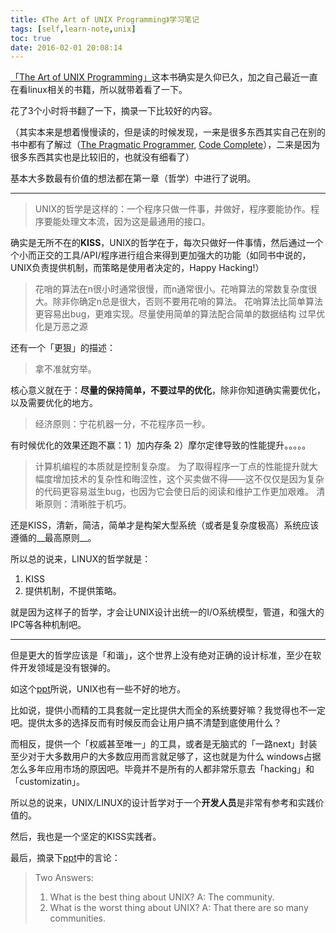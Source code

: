 ```yaml
---
title: 《The Art of UNIX Programming》学习笔记
tags: [self,learn-note,unix]
toc: true
date: 2016-02-01 20:08:14
---
```


[「The Art of UNIX Programming」](http://book.douban.com/subject/5387401/)这本书确实是久仰已久，加之自己最近一直在看linux相关的书籍，所以就带着看了一下。

花了3个小时将书翻了一下，摘录一下比较好的内容。

（其实本来是想着慢慢读的，但是读的时候发现，一来是很多东西其实自己在别的书中都有了解过（[The Pragmatic Programmer](http://book.douban.com/subject/1417047/), [Code Complete](http://book.douban.com/subject/1432042/)），二来是因为很多东西其实也是比较旧的，也就没有细看了）

基本大多数最有价值的想法都在第一章（哲学）中进行了说明。

---

> UNIX的哲学是这样的：一个程序只做一件事，并做好，程序要能协作。程序要能处理文本流，因为这是最通用的接口。

确实是无所不在的**KISS**，UNIX的哲学在于，每次只做好一件事情，然后通过一个个小而正交的工具/API/程序进行组合来得到更加强大的功能（如同书中说的，UNIX负责提供机制，而策略是使用者决定的，Happy Hacking!）

> 花哨的算法在n很小时通常很慢，而n通常很小。花哨算法的常数复杂度很大。除非你确定n总是很大，否则不要用花哨的算法。
> 花哨算法比简单算法更容易出bug，更难实现。尽量使用简单的算法配合简单的数据结构
> 过早优化是万恶之源

还有一个「更狠」的描述：

> 拿不准就穷举。

核心意义就在于：**尽量的保持简单，不要过早的优化**，除非你知道确实需要优化，以及需要优化的地方。

> 经济原则：宁花机器一分，不花程序员一秒。

有时候优化的效果还跑不赢：1）加内存条 2）摩尔定律导致的性能提升。。。。。

> 计算机编程的本质就是控制复杂度。
> 为了取得程序一丁点的性能提升就大幅度增加技术的复杂性和晦涩性，这个买卖做不得——这不仅仅是因为复杂的代码更容易滋生bug，也因为它会使日后的阅读和维护工作更加艰难。
> 清晰原则：清晰胜于机巧。

还是KISS，清新，简洁，简单才是构架大型系统（或者是复杂度极高）系统应该遵循的__最高原则__。

所以总的说来，LINUX的哲学就是：

1. KISS
2. 提供机制，不提供策略。

就是因为这样子的哲学，才会让UNIX设计出统一的I/O系统模型，管道，和强大的IPC等各种机制吧。

---

但是更大的哲学应该是「和谐」，这个世界上没有绝对正确的设计标准，至少在软件开发领域是没有银弹的。

如这个[ppt](http://herpolhode.com/rob/ugly.pdf)所说，UNIX也有一些不好的地方。

比如说，提供小而精的工具套就一定比提供大而全的系统要好嘛？我觉得也不一定吧。提供太多的选择反而有时候反而会让用户搞不清楚到底使用什么？

而相反，提供一个「权威甚至唯一」的工具，或者是无脑式的「一路next」封装至少对于大多数用户的大多数应用而言就足够了，这也就是为什么
windows占据怎么多年应用市场的原因吧。毕竟并不是所有的人都非常乐意去「hacking」和「customizatin」。

所以总的说来，UNIX/LINUX的设计哲学对于一个**开发人员**是非常有参考和实践价值的。

然后，我也是一个坚定的KISS实践者。

最后，摘录下[ppt](http://herpolhode.com/rob/ugly.pdf)中的言论：

> Two Answers:
>1. What is the best thing about UNIX?
>A: The community.
>2. What is the worst thing about UNIX?
>A: That there are so many communities.


